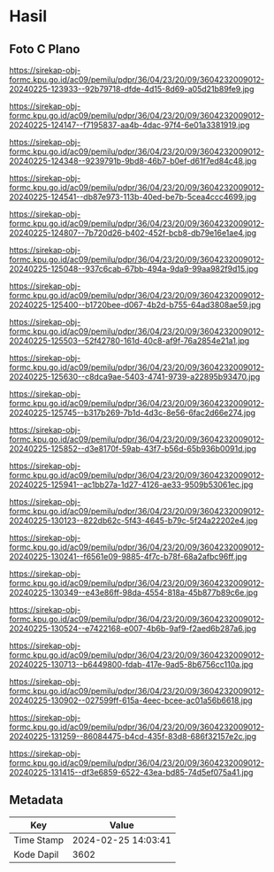 # Hasil

## Foto C Plano

https://sirekap-obj-formc.kpu.go.id/ac09/pemilu/pdpr/36/04/23/20/09/3604232009012-20240225-123933--92b79718-dfde-4d15-8d69-a05d21b89fe9.jpg

https://sirekap-obj-formc.kpu.go.id/ac09/pemilu/pdpr/36/04/23/20/09/3604232009012-20240225-124147--f7195837-aa4b-4dac-97f4-6e01a3381919.jpg

https://sirekap-obj-formc.kpu.go.id/ac09/pemilu/pdpr/36/04/23/20/09/3604232009012-20240225-124348--9239791b-9bd8-46b7-b0ef-d61f7ed84c48.jpg

https://sirekap-obj-formc.kpu.go.id/ac09/pemilu/pdpr/36/04/23/20/09/3604232009012-20240225-124541--db87e973-113b-40ed-be7b-5cea4ccc4699.jpg

https://sirekap-obj-formc.kpu.go.id/ac09/pemilu/pdpr/36/04/23/20/09/3604232009012-20240225-124807--7b720d26-b402-452f-bcb8-db79e16e1ae4.jpg

https://sirekap-obj-formc.kpu.go.id/ac09/pemilu/pdpr/36/04/23/20/09/3604232009012-20240225-125048--937c6cab-67bb-494a-9da9-99aa982f9d15.jpg

https://sirekap-obj-formc.kpu.go.id/ac09/pemilu/pdpr/36/04/23/20/09/3604232009012-20240225-125400--b1720bee-d067-4b2d-b755-64ad3808ae59.jpg

https://sirekap-obj-formc.kpu.go.id/ac09/pemilu/pdpr/36/04/23/20/09/3604232009012-20240225-125503--52f42780-161d-40c8-af9f-76a2854e21a1.jpg

https://sirekap-obj-formc.kpu.go.id/ac09/pemilu/pdpr/36/04/23/20/09/3604232009012-20240225-125630--c8dca9ae-5403-4741-9739-a22895b93470.jpg

https://sirekap-obj-formc.kpu.go.id/ac09/pemilu/pdpr/36/04/23/20/09/3604232009012-20240225-125745--b317b269-7b1d-4d3c-8e56-6fac2d66e274.jpg

https://sirekap-obj-formc.kpu.go.id/ac09/pemilu/pdpr/36/04/23/20/09/3604232009012-20240225-125852--d3e8170f-59ab-43f7-b56d-65b936b0091d.jpg

https://sirekap-obj-formc.kpu.go.id/ac09/pemilu/pdpr/36/04/23/20/09/3604232009012-20240225-125941--ac1bb27a-1d27-4126-ae33-9509b53061ec.jpg

https://sirekap-obj-formc.kpu.go.id/ac09/pemilu/pdpr/36/04/23/20/09/3604232009012-20240225-130123--822db62c-5f43-4645-b79c-5f24a22202e4.jpg

https://sirekap-obj-formc.kpu.go.id/ac09/pemilu/pdpr/36/04/23/20/09/3604232009012-20240225-130241--f6561e09-9885-4f7c-b78f-68a2afbc96ff.jpg

https://sirekap-obj-formc.kpu.go.id/ac09/pemilu/pdpr/36/04/23/20/09/3604232009012-20240225-130349--e43e86ff-98da-4554-818a-45b877b89c6e.jpg

https://sirekap-obj-formc.kpu.go.id/ac09/pemilu/pdpr/36/04/23/20/09/3604232009012-20240225-130524--e7422168-e007-4b6b-9af9-f2aed6b287a6.jpg

https://sirekap-obj-formc.kpu.go.id/ac09/pemilu/pdpr/36/04/23/20/09/3604232009012-20240225-130713--b6449800-fdab-417e-9ad5-8b6756cc110a.jpg

https://sirekap-obj-formc.kpu.go.id/ac09/pemilu/pdpr/36/04/23/20/09/3604232009012-20240225-130902--027599ff-615a-4eec-bcee-ac01a56b6618.jpg

https://sirekap-obj-formc.kpu.go.id/ac09/pemilu/pdpr/36/04/23/20/09/3604232009012-20240225-131259--86084475-b4cd-435f-83d8-686f32157e2c.jpg

https://sirekap-obj-formc.kpu.go.id/ac09/pemilu/pdpr/36/04/23/20/09/3604232009012-20240225-131415--df3e6859-6522-43ea-bd85-74d5ef075a41.jpg


## Metadata

| Key        | Value               |
| ---------- | ------------------- |
| Time Stamp | 2024-02-25 14:03:41 |
| Kode Dapil | 3602                |



